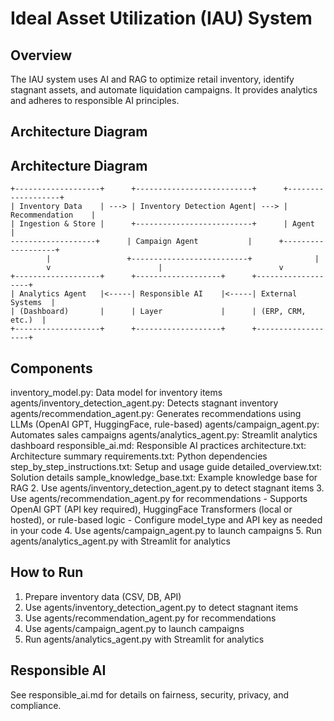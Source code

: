 # Ideal Asset Utilization (IAU) System

## Overview
The IAU system uses AI and RAG to optimize retail inventory, identify stagnant assets, and automate liquidation campaigns. It provides analytics and adheres to responsible AI principles.

## Architecture Diagram


## Architecture Diagram

```
+-------------------+      +--------------------------+      +-------------------+
| Inventory Data    | ---> | Inventory Detection Agent| ---> | Recommendation    |
| Ingestion & Store |      +--------------------------+      | Agent             |
-------------------+      | Campaign Agent           |      +-------------------+
        |                 +--------------------------+              |
        v                        |                          v
+-------------------+      +-------------------+      +-------------------+
| Analytics Agent   |<-----| Responsible AI    |<-----| External Systems  |
| (Dashboard)       |      | Layer             |      | (ERP, CRM, etc.)  |
+-------------------+      +-------------------+      +-------------------+
```

## Components
 inventory_model.py: Data model for inventory items
 agents/inventory_detection_agent.py: Detects stagnant inventory
 agents/recommendation_agent.py: Generates recommendations using LLMs (OpenAI GPT, HuggingFace, rule-based)
 agents/campaign_agent.py: Automates sales campaigns
 agents/analytics_agent.py: Streamlit analytics dashboard
 responsible_ai.md: Responsible AI practices
 architecture.txt: Architecture summary
 requirements.txt: Python dependencies
 step_by_step_instructions.txt: Setup and usage guide
 detailed_overview.txt: Solution details
 sample_knowledge_base.txt: Example knowledge base for RAG
2. Use agents/inventory_detection_agent.py to detect stagnant items
3. Use agents/recommendation_agent.py for recommendations
        - Supports OpenAI GPT (API key required), HuggingFace Transformers (local or hosted), or rule-based logic
        - Configure model_type and API key as needed in your code
4. Use agents/campaign_agent.py to launch campaigns
5. Run agents/analytics_agent.py with Streamlit for analytics

## How to Run
1. Prepare inventory data (CSV, DB, API)
2. Use agents/inventory_detection_agent.py to detect stagnant items
3. Use agents/recommendation_agent.py for recommendations
4. Use agents/campaign_agent.py to launch campaigns
5. Run agents/analytics_agent.py with Streamlit for analytics

## Responsible AI
See responsible_ai.md for details on fairness, security, privacy, and compliance.

